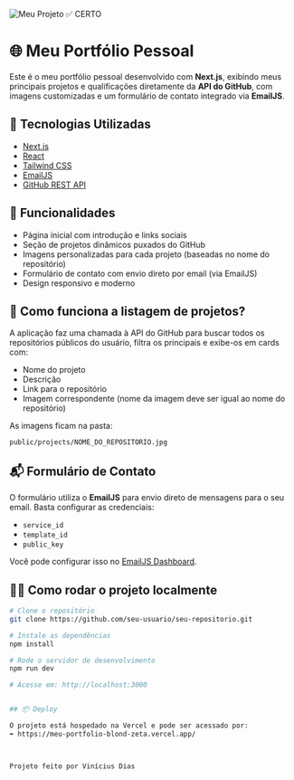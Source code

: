 ![Meu Projeto](projects/meu-portfolio.jpg) ✅ CERTO

# 🌐 Meu Portfólio Pessoal

Este é o meu portfólio pessoal desenvolvido com **Next.js**, exibindo meus principais projetos e qualificações diretamente da **API do GitHub**, com imagens customizadas e um formulário de contato integrado via **EmailJS**.

## 🚀 Tecnologias Utilizadas

- [Next.js](https://nextjs.org/)
- [React](https://reactjs.org/)
- [Tailwind CSS](https://tailwindcss.com/)
- [EmailJS](https://www.emailjs.com/)
- [GitHub REST API](https://docs.github.com/en/rest)

## 📸 Funcionalidades

- Página inicial com introdução e links sociais
- Seção de projetos dinâmicos puxados do GitHub
- Imagens personalizadas para cada projeto (baseadas no nome do repositório)
- Formulário de contato com envio direto por email (via EmailJS)
- Design responsivo e moderno

## 🧠 Como funciona a listagem de projetos?

A aplicação faz uma chamada à API do GitHub para buscar todos os repositórios públicos do usuário, filtra os principais e exibe-os em cards com:

- Nome do projeto
- Descrição
- Link para o repositório
- Imagem correspondente (nome da imagem deve ser igual ao nome do repositório)

As imagens ficam na pasta:

`public/projects/NOME_DO_REPOSITORIO.jpg`

## 📬 Formulário de Contato

O formulário utiliza o **EmailJS** para envio direto de mensagens para o seu email. Basta configurar as credenciais:

- `service_id`
- `template_id`
- `public_key`

Você pode configurar isso no [EmailJS Dashboard](https://dashboard.emailjs.com/).

## 🧑‍💻 Como rodar o projeto localmente

```bash
# Clone o repositório
git clone https://github.com/seu-usuario/seu-repositorio.git

# Instale as dependências
npm install

# Rode o servidor de desenvolvimento
npm run dev

# Acesse em: http://localhost:3000


## 📦 Deploy

O projeto está hospedado na Vercel e pode ser acessado por:
➡️ https://meu-portfolio-blond-zeta.vercel.app/



Projeto feito por Vinícius Dias
```
